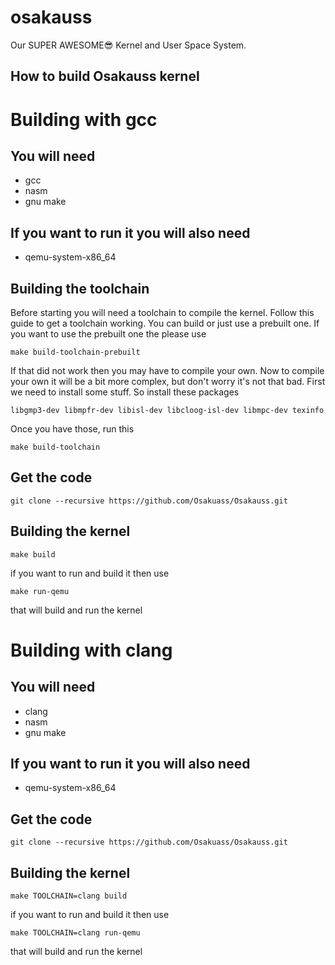 # osakauss

Our SUPER AWESOME😎 Kernel and User Space System.


## How to build Osakauss kernel


# Building with gcc
## You will need
 - gcc
 - nasm
 - gnu make
## If you want to run it you will also need
 - qemu-system-x86_64

## Building the toolchain
Before starting you will need a toolchain to compile the kernel.
Follow this guide to get a toolchain working.
You can build or just use a prebuilt one.
If you want to use the prebuilt one the please use
```
make build-toolchain-prebuilt
```
If that did not work then you may have to compile your own.
Now to compile your own it will be a bit more complex, but don't worry it's not that bad.
First we need to install some stuff.
So install these packages
```
libgmp3-dev libmpfr-dev libisl-dev libcloog-isl-dev libmpc-dev texinfo
```
Once you have those, run this
```
make build-toolchain
```
## Get the code
  ```
  git clone --recursive https://github.com/Osakuass/Osakauss.git
 ```
## Building the kernel
```
make build
```
if you want to run and build it then use
```
make run-qemu
```
that will build and run the kernel

# Building with clang

## You will need
- clang
- nasm
- gnu make

## If you want to run it you will also need
 - qemu-system-x86_64

## Get the code
  ```
  git clone --recursive https://github.com/Osakuass/Osakauss.git
 ```
## Building the kernel
```
make TOOLCHAIN=clang build
```
if you want to run and build it then use
```
make TOOLCHAIN=clang run-qemu
```
that will build and run the kernel

